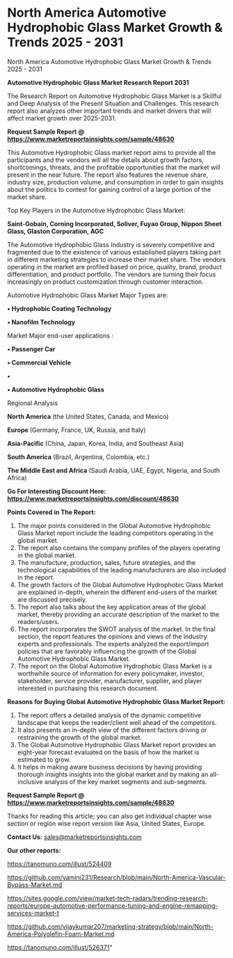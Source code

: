 # North America Automotive Hydrophobic Glass Market Growth & Trends 2025 - 2031
North America Automotive Hydrophobic Glass Market Growth & Trends 2025 - 2031

<strong>Automotive Hydrophobic Glass Market Research Report 2031</strong>

The Research Report on Automotive Hydrophobic Glass Market is a Skillful and Deep Analysis of the Present Situation and Challenges. This research report also analyzes other important trends and market drivers that will affect market growth over 2025-2031.

<strong>Request Sample Report @ <a href=https://www.marketreportsinsights.com/sample/48630>https://www.marketreportsinsights.com/sample/48630</a></strong>

This Automotive Hydrophobic Glass market report aims to provide all the participants and the vendors will all the details about growth factors, shortcomings, threats, and the profitable opportunities that the market will present in the near future. The report also features the revenue share, industry size, production volume, and consumption in order to gain insights about the politics to contest for gaining control of a large portion of the market share.

Top Key Players in the Automotive Hydrophobic Glass Market:

<strong>Saint-Gobain, Corning Incorporated, Soliver, Fuyao Group, Nippon Sheet Glass, Glaston Corporation, AGC</strong>

The Automotive Hydrophobic Glass Industry is severely competitive and fragmented due to the existence of various established players taking part in different marketing strategies to increase their market share. The vendors operating in the market are profiled based on price, quality, brand, product differentiation, and product portfolio. The vendors are turning their focus increasingly on product customization through customer interaction.

Automotive Hydrophobic Glass Market Major Types are:

<strong>•  Hydrophobic Coating Technology

•  Nanofilm Technology</strong>

Market Major end-user applications :

<strong>•  Passenger Car

•  Commercial Vehicle

•  

•  Automotive Hydrophobic Glass</strong>

Regional Analysis

</u><strong><b>North America</b></strong> (the United States, Canada, and Mexico)

<strong><b>Europe </b></strong>(Germany, France, UK, Russia, and Italy)

<strong><b>Asia-Pacific</b></strong> (China, Japan, Korea, India, and Southeast Asia)

<strong><b>South America</b></strong> (Brazil, Argentina, Colombia, etc.)

<strong><b>The Middle East and Africa</b></strong> (Saudi Arabia, UAE, Egypt, Nigeria, and South Africa)

<strong>Go For Interesting Discount Here: <a href=https://www.marketreportsinsights.com/discount/48630>https://www.marketreportsinsights.com/discount/48630</a></strong>

<strong>Points Covered in The Report:</strong>
<ol>
  <li>The major points considered in the Global Automotive Hydrophobic Glass Market report include the leading competitors operating in the global market.</li>
  <li>The report also contains the company profiles of the players operating in the global market.</li>
  <li>The manufacture, production, sales, future strategies, and the technological capabilities of the leading manufacturers are also included in the report.</li>
  <li>The growth factors of the Global Automotive Hydrophobic Glass Market are explained in-depth, wherein the different end-users of the market are discussed precisely.</li>
  <li>The report also talks about the key application areas of the global market, thereby providing an accurate description of the market to the readers/users.</li>
  <li>The report incorporates the SWOT analysis of the market. In the final section, the report features the opinions and views of the industry experts and professionals. The experts analyzed the export/import policies that are favorably influencing the growth of the Global Automotive Hydrophobic Glass Market.</li>
  <li>The report on the Global Automotive Hydrophobic Glass Market is a worthwhile source of information for every policymaker, investor, stakeholder, service provider, manufacturer, supplier, and player interested in purchasing this research document.</li>
</ol>
<strong>Reasons for Buying Global Automotive Hydrophobic Glass Market Report:</strong>

<ol>
  <li>The report offers a detailed analysis of the dynamic competitive landscape that keeps the reader/client well ahead of the competitors.</li>
  <li>It also presents an in-depth view of the different factors driving or restraining the growth of the global market.</li>
  <li>The Global Automotive Hydrophobic Glass Market report provides an eight-year forecast evaluated on the basis of how the market is estimated to grow.</li>
  <li>It helps in making aware business decisions by having providing thorough insights insights into the global market and by making an all-inclusive analysis of the key market segments and sub-segments.</li>
</ol>
<strong>Request Sample Report @ <a href=https://www.marketreportsinsights.com/sample/48630>https://www.marketreportsinsights.com/sample/48630</a></strong>


Thanks for reading this article; you can also get individual chapter wise section or region wise report version like Asia, United States, Europe.

<strong>Contact Us:</strong>
sales@marketreportsinsights.com

<strong>Our other reports:</strong>

<a href=https://tanomuno.com/illust/524409>https://tanomuno.com/illust/524409</a>

<a href=https://github.com/yamini231/Research/blob/main/North-America-Vascular-Bypass-Market.md>https://github.com/yamini231/Research/blob/main/North-America-Vascular-Bypass-Market.md</a>

<a href=https://sites.google.com/view/market-tech-radars/trending-research-reports/europe-automotive-performance-tuning-and-engine-remapping-services-market-t>https://sites.google.com/view/market-tech-radars/trending-research-reports/europe-automotive-performance-tuning-and-engine-remapping-services-market-t</a>

<a href=https://github.com/vijaykumar207/marketing-strategy/blob/main/North-America-Polyolefin-Foam-Market.md>https://github.com/vijaykumar207/marketing-strategy/blob/main/North-America-Polyolefin-Foam-Market.md</a>

<a href=https://tanomuno.com/illust/526371>https://tanomuno.com/illust/526371</a>"
